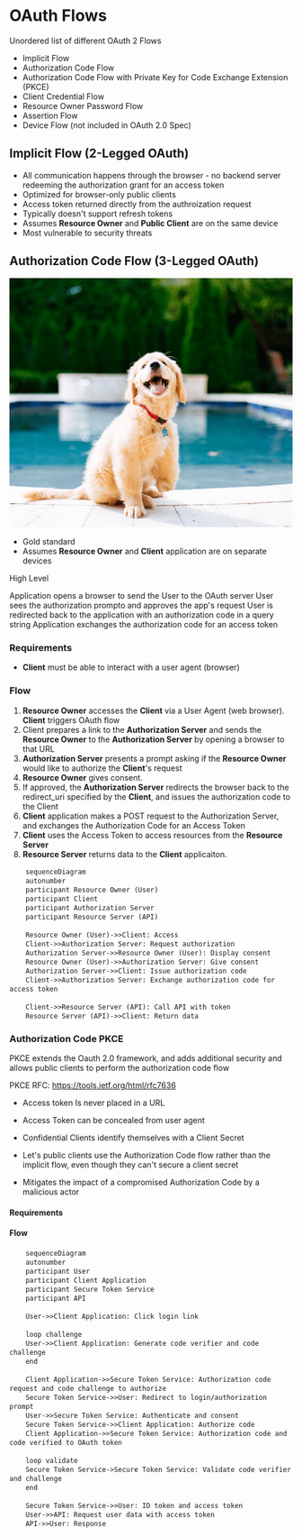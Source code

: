 # OAuth Flows

Unordered list of different OAuth 2 Flows

- Implicit Flow
- Authorization Code Flow
- Authorization Code Flow with Private Key for Code Exchange Extension (PKCE)
- Client Credential Flow
- Resource Owner Password Flow
- Assertion Flow
- Device Flow (not included in OAuth 2.0 Spec)

## Implicit Flow (2-Legged OAuth)

- All communication happens through the browser - no backend server redeeming the authorization grant for an access token
- Optimized for browser-only public clients
- Access token returned directly from the authroization request
- Typically doesn't support refresh tokens
- Assumes **Resource Owner** and **Public Client** are on the same device
- Most vulnerable to security threats

## Authorization Code Flow (3-Legged OAuth)

![oauth-the-dog](./assets/oauth-the-dog.png)

- Gold standard
- Assumes **Resource Owner** and **Client** application are on separate devices

High Level

Application opens a browser to send the User to the OAuth server
User sees the authorization prompto and approves the app's request
User is redirected back to the application with an authorization code in a query string
Application exchanges the authorization code for an access token

### Requirements

- **Client** must be able to interact with a user agent (browser)

### Flow

1. **Resource Owner** accesses the **Client** via a User Agent (web browser). **Client** triggers OAuth flow
2. Client prepares a link to the **Authorization Server** and sends the **Resource Owner** to the **Authorization Server** by opening a browser to that URL
3. **Authorization Server** presents a prompt asking if the **Resource Owner** would like to authorize the **Client**'s request
4. **Resource Owner** gives consent.
5. If approved, the **Authorization Server** redirects the browser back to the redirect_uri specified by the **Client**, and issues the authorization code to the Client
6. **Client** application makes a POST request to the Authorization Server, and exchanges the Authorization Code for an Access Token
7. **Client** uses the Access Token to access resources from the **Resource Server**
8. **Resource Server** returns data to the **Client** applicaiton.

```mermaid
    sequenceDiagram
    autonumber
    participant Resource Owner (User)
    participant Client
    participant Authorization Server
    participant Resource Server (API)

    Resource Owner (User)->>Client: Access
    Client->>Authorization Server: Request authorization
    Authorization Server->>Resource Owner (User): Display consent
    Resource Owner (User)->>Authorization Server: Give consent
    Authorization Server->>Client: Issue authorization code
    Client->>Authorization Server: Exchange authorization code for access token

    Client->>Resource Server (API): Call API with token
    Resource Server (API)->>Client: Return data
```

### Authorization Code PKCE

PKCE extends the Oauth 2.0 framework, and adds additional security and allows public clients to perform the authorization code flow

PKCE RFC: <https://tools.ietf.org/html/rfc7636>

- Access token Is never placed in a URL
- Access Token can be concealed from user agent
- Confidential Clients identify themselves with a Client Secret

- Let's public clients use the Authorization Code flow rather than the implicit flow, even though they can't secure a client secret
- Mitigates the impact of a compromised Authorization Code by a malicious actor

#### Requirements

#### Flow

```mermaid
    sequenceDiagram
    autonumber
    participant User
    participant Client Application
    participant Secure Token Service
    participant API

    User->>Client Application: Click login link

    loop challenge
    User->>Client Application: Generate code verifier and code challenge
    end

    Client Application->>Secure Token Service: Authorization code request and code challenge to authorize
    Secure Token Service->>User: Redirect to login/authorization prompt
    User->>Secure Token Service: Authenticate and consent
    Secure Token Service->>Client Application: Authorize code
    Client Application->>Secure Token Service: Authorization code and code verified to OAuth token

    loop validate
    Secure Token Service->Secure Token Service: Validate code verifier and challenge
    end

    Secure Token Service->>User: ID token and access token
    User->>API: Request user data with access token
    API->>User: Response
```
